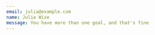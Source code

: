 ```yaml
---
email: julia@example.com
name: Julia Wise
message: You have more than one goal, and that's fine
---
```

